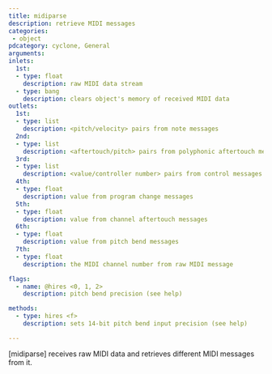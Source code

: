 ```yaml
---
title: midiparse
description: retrieve MIDI messages
categories:
 - object
pdcategory: cyclone, General
arguments:
inlets:
  1st:
  - type: float
    description: raw MIDI data stream
  - type: bang
    description: clears object's memory of received MIDI data
outlets:
  1st:
  - type: list
    description: <pitch/velocity> pairs from note messages
  2nd:
  - type: list
    description: <aftertouch/pitch> pairs from polyphonic aftertouch messages
  3rd:
  - type: list
    description: <value/controller number> pairs from control messages
  4th:
  - type: float
    description: value from program change messages
  5th:
  - type: float
    description: value from channel aftertouch messages
  6th:
  - type: float
    description: value from pitch bend messages
  7th:
  - type: float
    description: the MIDI channel number from raw MIDI message

flags:
  - name: @hires <0, 1, 2>
    description: pitch bend precision (see help)

methods:
  - type: hires <f>
    description: sets 14-bit pitch bend input precision (see help)

---
```


[midiparse] receives raw MIDI data and retrieves different MIDI messages from it.

